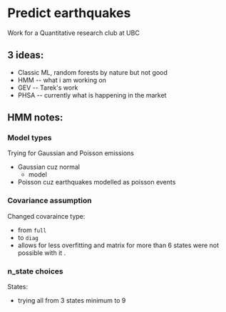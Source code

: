 # Predict earthquakes
Work for a Quantitative research club at UBC

## 3 ideas:
- Classic ML, random forests by nature but not good 
- HMM -- what i am working on 
- GEV -- Tarek's work
- PHSA -- currently what is happening in the market


## HMM notes:

### Model types 
Trying for Gaussian and Poisson emissions
- Gaussian cuz normal
  - model 
- Poisson cuz earthquakes modelled as poisson events


### Covariance assumption 
Changed covaraince type:
- from `full`
- to `diag`
- allows for less overfitting and matrix for more than 6 states were not possible with it . 

### n_state choices 
States:
- trying all from 3 states minimum to 9
